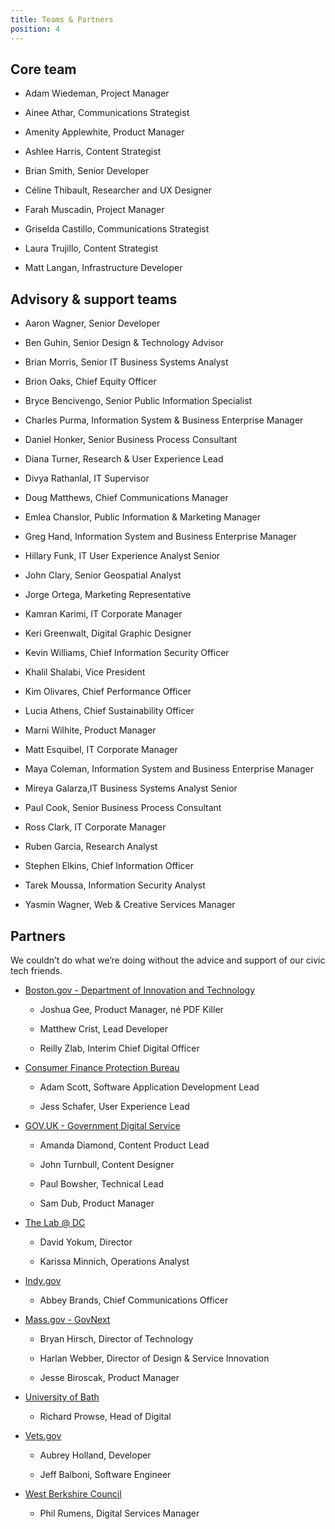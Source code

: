```yaml
---
title: Teams & Partners
position: 4
---
```


## Core team 

* Adam Wiedeman, Project Manager

* Ainee Athar, Communications Strategist

* Amenity Applewhite, Product Manager

* Ashlee Harris, Content Strategist 

* Brian Smith, Senior Developer

* Céline Thibault, Researcher and UX Designer

* Farah Muscadin, Project Manager

* Griselda Castillo, Communications Strategist 

* Laura Trujillo, Content Strategist

* Matt Langan, Infrastructure Developer

## Advisory & support teams

* Aaron Wagner, Senior Developer 

* Ben Guhin, Senior Design & Technology Advisor 

* Brian Morris, Senior IT Business Systems Analyst

* Brion Oaks, Chief Equity Officer 

* Bryce Bencivengo, Senior Public Information Specialist 

* Charles Purma, Information System & Business Enterprise Manager 

* Daniel Honker, Senior Business Process Consultant 

* Diana Turner, Research & User Experience Lead

* Divya Rathanlal, IT Supervisor

* Doug Matthews, Chief Communications Manager 

* Emlea Chanslor, Public Information & Marketing Manager 

* Greg Hand, Information System and Business Enterprise Manager

* Hillary Funk, IT User Experience Analyst Senior

* John Clary, Senior Geospatial Analyst

* Jorge Ortega, Marketing Representative 

* Kamran Karimi, IT Corporate Manager 

* Keri Greenwalt, Digital Graphic Designer 

* Kevin Williams, Chief Information Security Officer 

* Khalil Shalabi, Vice President 

* Kim Olivares, Chief Performance Officer 

* Lucia Athens, Chief Sustainability Officer 

* Marni Wilhite, Product Manager

* Matt Esquibel, IT Corporate Manager

* Maya Coleman, Information System and Business Enterprise Manager 

* Mireya Galarza,IT Business Systems Analyst Senior

* Paul Cook, Senior Business Process Consultant 

* Ross Clark, IT Corporate Manager 

* Ruben Garcia, Research Analyst

* Stephen Elkins, Chief Information Officer

* Tarek Moussa, Information Security Analyst

* Yasmin Wagner, Web & Creative Services Manager 

## Partners

We couldn’t do what we’re doing without the advice and support of our civic tech friends.

* [Boston.gov - Department of Innovation and Technology](https://www.boston.gov/departments/innovation-and-technology)

    * Joshua Gee, Product Manager, né PDF Killer

    * Matthew Crist, Lead Developer

    * Reilly Zlab, Interim Chief Digital Officer

* [Consumer Finance Protection Bureau](https://github.com/cfpb) 

    * Adam Scott, Software Application Development Lead 

    * Jess Schafer, ‎User Experience Lead

* [GOV.UK - Government Digital Service](https://www.gov.uk/government/organisations/government-digital-service)

    * Amanda Diamond, Content Product Lead

    * John Turnbull, Content Designer

    * Paul Bowsher, Technical Lead

    * Sam Dub, Product Manager

* [The Lab @ DC](http://thelab.dc.gov/)

    * David Yokum, Director 

    * Karissa Minnich, Operations Analyst

* [Indy.gov](https://my.indy.gov/)

    * Abbey Brands, ‎Chief Communications Officer

* [Mass.gov - GovNext](https://www.mass.gov/topics/executive-office-of-technology-services-and-security)

    * Bryan Hirsch, Director of Technology

    * Harlan Webber, Director of Design & Service Innovation

    * Jesse Biroscak, Product Manager

* [University of Bath](http://www.bath.ac.uk/)

    * Richard Prowse, Head of Digital 

* [Vets.gov](https://www.vets.gov/)

    * Aubrey Holland, Developer

    * Jeff Balboni, Software Engineer

* [West Berkshire Council](http://www.westberks.gov.uk/)

    * Phil Rumens, Digital Services Manager 